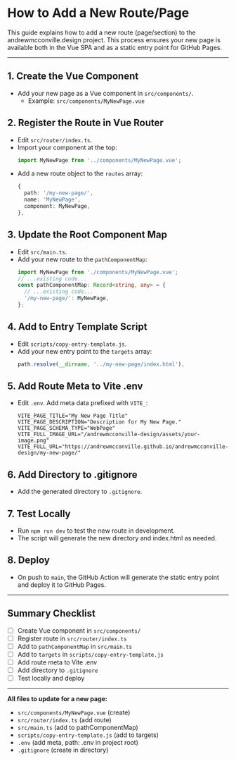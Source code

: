 # How to Add a New Route/Page

This guide explains how to add a new route (page/section) to the andrewmcconville.design project. This process ensures your new page is available both in the Vue SPA and as a static entry point for GitHub Pages.

---

## 1. Create the Vue Component
- Add your new page as a Vue component in `src/components/`.
  - Example: `src/components/MyNewPage.vue`

## 2. Register the Route in Vue Router
- Edit `src/router/index.ts`.
- Import your component at the top:
  ```ts
  import MyNewPage from '../components/MyNewPage.vue';
  ```
- Add a new route object to the `routes` array:
  ```ts
  {
    path: '/my-new-page/',
    name: 'MyNewPage',
    component: MyNewPage,
  },
  ```

## 3. Update the Root Component Map
- Edit `src/main.ts`.
- Add your new route to the `pathComponentMap`:
  ```ts
  import MyNewPage from './components/MyNewPage.vue';
  // ...existing code...
  const pathComponentMap: Record<string, any> = {
    // ...existing code...
    '/my-new-page/': MyNewPage,
  };
  ```

## 4. Add to Entry Template Script
- Edit `scripts/copy-entry-template.js`.
- Add your new entry point to the `targets` array:
  ```js
  path.resolve(__dirname, '../my-new-page/index.html'),
  ```

## 5. Add Route Meta to Vite .env
- Edit `.env`.
Add meta data prefixed with `VITE_`:
  ```env
  VITE_PAGE_TITLE="My New Page Title"
  VITE_PAGE_DESCRIPTION="Description for My New Page."
  VITE_PAGE_SCHEMA_TYPE="WebPage"
  VITE_FULL_IMAGE_URL="/andrewmcconville-design/assets/your-image.png"
  VITE_FULL_URL="https://andrewmcconville.github.io/andrewmcconville-design/my-new-page/"
  ```

## 6. Add Directory to .gitignore
- Add the generated directory to `.gitignore`.

## 7. Test Locally
- Run `npm run dev` to test the new route in development.
- The script will generate the new directory and index.html as needed.

## 8. Deploy
- On push to `main`, the GitHub Action will generate the static entry point and deploy it to GitHub Pages.

---

## Summary Checklist
- [ ] Create Vue component in `src/components/`
- [ ] Register route in `src/router/index.ts`
- [ ] Add to `pathComponentMap` in `src/main.ts`
- [ ] Add to `targets` in `scripts/copy-entry-template.js`
- [ ] Add route meta to Vite .env
- [ ] Add directory to `.gitignore`
- [ ] Test locally and deploy

---

**All files to update for a new page:**
- `src/components/MyNewPage.vue` (create)
- `src/router/index.ts` (add route)
- `src/main.ts` (add to pathComponentMap)
- `scripts/copy-entry-template.js` (add to targets)
- `.env` (add meta, path: .env in project root)
- `.gitignore` (create in directory)
